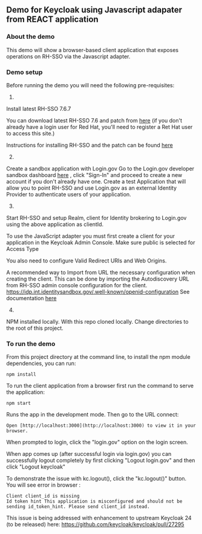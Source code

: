 ## Demo for Keycloak using Javascript adapater from REACT application 

### About the demo 

This demo will show a browser-based client application that exposes operations on RH-SSO via the Javascript adapter. 

### Demo setup 

Before running the demo you will need the following pre-requisites:

1. 
Install latest RH-SSO 7.6.7  

You can download latest RH-SSO 7.6 and patch from [here](https://access.redhat.com/jbossnetwork/restricted/listSoftware.html?downloadType=distributions&product=core.service.rhsso) (if you don't already have a login user for Red Hat, you'll need to register a Ret Hat user to access this site.)

Instructions for installing RH-SSO and the patch can be found [here](https://access.redhat.com/documentation/en-us/red_hat_single_sign-on/7.6/html/server_installation_and_configuration_guide/installing_the_software#installing_rh_sso_from_a_zip_file)

2. 
Create a sandbox application with Login.gov 
Go to the Login.gov developer sandbox dashboard [here](https://dashboard.int.identitysandbox.gov/) ,  click "Sign-In" and proceed to create a new account if you don't already have one.
Create a test Application that will allow you to point RH-SSO and use Login.gov as an external Identity Provider to authenticate users of your application. 

3. 
Start RH-SSO and setup Realm, client for Identity brokering to Login.gov using the above application as clientId. 

To use the JavaScript adapter you must first create a client for your application in the Keycloak Admin Console. Make sure public is selected for Access Type

You also need to configure Valid Redirect URIs and Web Origins.

A recommended way to Import from URL the necessary configuration when creating the client. This can be done by importing the Autodiscovery URL from RH-SSO admin console configuration for the client. 
    https://idp.int.identitysandbox.gov/.well-known/openid-configuration
See documentation [here](https://developers.login.gov/oidc/getting-started/#auto-discovery )

4. 
NPM installed locally. With this repo cloned locally. Change directories to the root of this project. 


### To run the demo 

From this project directory at the command line, to install the npm module dependencies, you can run:

    npm install

To run the client application from a browser first run the command to serve the application:

    npm start

Runs the app in the development mode. Then go to the URL connect:

    Open [http://localhost:3000](http://localhost:3000) to view it in your browser.

When prompted to login, click the "login.gov" option on the login screen. 

When app comes up (after successful login via login.gov) you can successfully logout completely by first clicking "Logout login.gov" and then click "Logout keycloak" 

To demonstrate the issue with kc.logout(), click the "kc.logout()" button. 
You will see error in browser :

    Client client_id is missing
    Id token hint This application is misconfigured and should not be sending id_token_hint. Please send client_id instead.

This issue is being addressed with enhancement to upstream Keycloak 24 (to be released) here:
https://github.com/keycloak/keycloak/pull/27295


